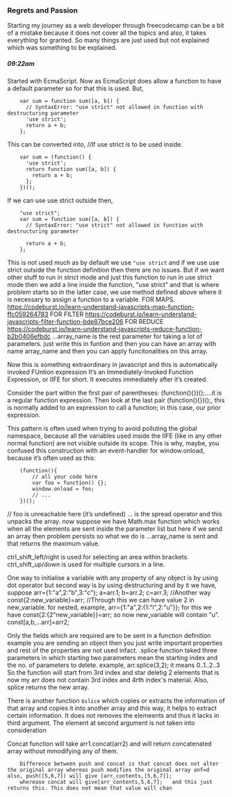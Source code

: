 ### Regrets and Passion

Starting my journey as a web developer through freecodecamp can be a bit of a mistake because it does not cover all the topics and also, it takes everything for granted. So many things are just used but not explained which was something to be explained.

##### 09:22am
Started with EcmaScript.
Now as EcmaScript does allow a function to have a default parameter so for that this is used. But,

        var sum = function sum([a, b]) {
          // SyntaxError: "use strict" not allowed in function with destructuring parameter
          'use strict';
          return a + b;
        };
        

This can be converted into,
//If use strict is to be used inside.

        var sum = (function() {
          'use strict';
          return function sum([a, b]) {
            return a + b;
          };
        })();


If we can use use strict outside then,

        "use strict";
        var sum = function sum([a, b]) {
          // SyntaxError: "use strict" not allowed in function with destructuring parameter
        
          return a + b;
        };

This is not used much as by default we use ```"use strict``` and if we use use strict outside the function definition then there are no issues. But if we want other stuff to run in strict mode and just this function to run in use strict mode then we add a line inside the function, "use strict" and that is where problem starts so in the latter case, we use method defined above where it is necessary to assign a function to a variable.
FOR MAPS.
<https://codeburst.io/learn-understand-javascripts-map-function-ffc059264783>
FOR FILTER
<https://codeburst.io/learn-understand-javascripts-filter-function-bde87bce206>
FOR REDUCE
<https://codeburst.io/learn-understand-javascripts-reduce-function-b2b0406efbdc>
...array_name is the rest parameter for taking a lot of parameters.
just write this in funtion and then you can have an array with name array_name and then you can apply funcitonalities on this array.


Now this is something extraordinary in javascript and this is automatically invoked FUntion expression 
It’s an Immediately-Invoked Function Expression, or IIFE for short. It executes immediately after it’s created.

Consider the part within the first pair of parentheses: (function(){})();....it is a regular function expression. Then look at the last pair (function(){})();, this is normally added to an expression to call a function; in this case, our prior expression.

This pattern is often used when trying to avoid polluting the global namespace, because all the variables used inside the IIFE (like in any other normal function) are not visible outside its scope.
This is why, maybe, you confused this construction with an event-handler for window.onload, because it’s often used as this:

        (function(){
            // all your code here
            var foo = function() {};
            window.onload = foo;
            // ...
        })();
// foo is unreachable here (it’s undefined)
... is the spread operator and this unpacks the array. now suppose we have Math.max function which works when all the elements are sent inside the parameter list but here if we send an array then problem persists so what we do is ...array_name is sent and that returns the maximum value.

ctrl_shift_left/right is used for selecting an area within brackets.
ctrl_shift_up/down is used for multiple cursors in a line.

One way to initialise a variable with any property of any object is by using dot operator but second way is by using destructuring and by it we have,
suppose
        arr={1:"a",2:"b",3:"c"};
        a=arr.1;
        b=arr.2;
        c=arr.3;
        //Another way
        const{2:new_variable}=arr;
        //Through this we can have value 2 in new_variable.
for nested, example,
arr={1:"a",2:{1:"l",2:"u"}};
for this we have const{2:{2"new_variable}}=arr;
so now new_variable will contain "u".
const[a,b,...arr]=arr2; 

Only the fields which are required are to be sent in a function definition example you are sending an object then you just write important properties and rest of the properties are not used infact.
.splice function taked three parameters in which starting two parameters mean the starting index and the no. of parameters to delete.
 example, arr.splice(3,2);
 it means 0..1..2..3 So the function will start from 3rd index and star deletig 2 elements that is now my arr does not contain 3rd index and 4rth index's material.
 Also, splice returns the new array.

There is another function s```slice``` which copies or extracts the information of that array and copies it into another array and this way, it helps to extract certain information. 
It does not removes the elemeents and thus it lacks in third argument.
The element at second argument is not taken into consideration
 
 Concat function will take arr1.concat(arr2) and will return concatenated array without mmodifying any of them.
        
        Difference between push and concat is that concat does not alter the original array whereas push modifies the original array anf=d also, push([5,6,7]) will give [arr_contents,[5,6,7]];
        wherease concat will give[arr_contents,5,6,7];   and this just returns this. This does not mean that value will chan

